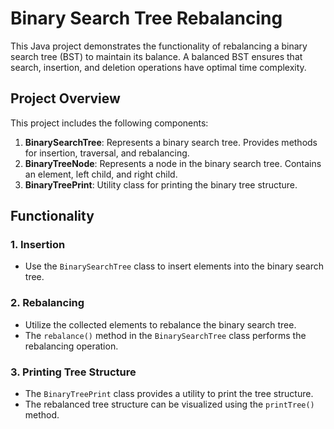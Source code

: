 # Binary Search Tree Rebalancing

This Java project demonstrates the functionality of rebalancing a binary search tree (BST) to maintain its balance. A balanced BST ensures that search, insertion, and deletion operations have optimal time complexity.

## Project Overview

This project includes the following components:

1. **BinarySearchTree**: Represents a binary search tree. Provides methods for insertion, traversal, and rebalancing.
2. **BinaryTreeNode**: Represents a node in the binary search tree. Contains an element, left child, and right child.
3. **BinaryTreePrint**: Utility class for printing the binary tree structure.

## Functionality

### 1. Insertion
- Use the `BinarySearchTree` class to insert elements into the binary search tree.

### 2. Rebalancing
- Utilize the collected elements to rebalance the binary search tree.
- The `rebalance()` method in the `BinarySearchTree` class performs the rebalancing operation.

### 3. Printing Tree Structure
- The `BinaryTreePrint` class provides a utility to print the tree structure.
- The rebalanced tree structure can be visualized using the `printTree()` method.



